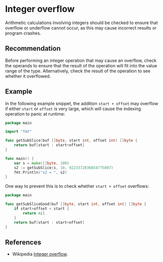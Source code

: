 # Integer overflow
Arithmetic calculations involving integers should be checked to ensure that overflow or underflow cannot occur, as this may cause incorrect results or program crashes.


## Recommendation
Before performing an integer operation that may cause an overflow, check the operands to ensure that the result of the operation will fit into the value range of the type. Alternatively, check the result of the operation to see whether it overflowed.


## Example
In the following example snippet, the addition `start + offset` may overflow if either `start` or `offset` is very large, which will cause the indexing operation to panic at runtime:


```go
package main

import "fmt"

func getSubSlice(buf []byte, start int, offset int) []byte {
	return buf[start : start+offset]
}

func main() {
	var s = make([]byte, 100)
	s2 := getSubSlice(s, 10, 9223372036854775807)
	fmt.Println("s2 = ", s2)
}

```
One way to prevent this is to check whether `start + offset` overflows:


```go
package main

func getSubSliceGood(buf []byte, start int, offset int) []byte {
	if start+offset < start {
		return nil
	}
	return buf[start : start+offset]
}

```

## References
* Wikipedia [Integer overflow](https://en.wikipedia.org/wiki/Integer_overflow).
